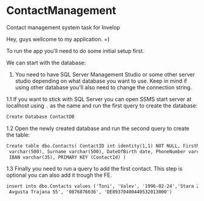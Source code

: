 # ContactManagement
 Contact management system task for Invelop
 
 Hey, guys wellcome to my application. =)

 To run the app you'll need to do some initial setup first.

 We can start with the database:

 1. You need to have SQL Server Management Studio or some other server studio depending on what database you want to       use. Keep in mind if using other database you'll also need to change the connection string.
 
  1.1 If you want to stick with SQL Server you can open SSMS start server at localhost using ``` . ``` as the name and run the first query to create the database:
 ```diff
 Create Database ContactDB
```
  1.2 Open the newly created database and run the second query to create the table:
 ```diff
 Create table dbo.Contacts( ContactID int identity(1,1) NOT NULL, FirstName
  varchar(500), Surname varchar(500), DateOfBirth date, PhoneNumber varchar(15),
  IBAN varchar(35), PRIMARY KEY (ContactId) )
```
  1.3 Finally you need to run a query to add the first contact. This step is optional you can also add it trough the         FE.
 ```diff
insert into dbo.Contacts values ('Toni', 'Valev', '1996-02-24','Stara Zagora,
  Avgusta Trajana 55', '0876876636', 'DE89370400440532013000')
```

